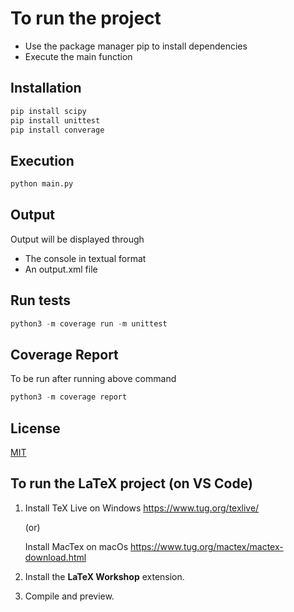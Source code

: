 # To run the project
- Use the package manager pip to install dependencies
- Execute the main function

## Installation

```bash
pip install scipy
pip install unittest
pip install converage
```

## Execution

```python
python main.py
```
## Output

Output will be displayed through
- The console in textual format
- An output.xml file

## Run tests
```python
python3 -m coverage run -m unittest
```

## Coverage Report 
To be run after running above command 
```python
python3 -m coverage report
```

## License

[MIT](https://choosealicense.com/licenses/mit/)


## To run the LaTeX project (on VS Code)

1) Install TeX Live on Windows
    https://www.tug.org/texlive/
    
    (or)
    
   Install MacTex on macOs
    https://www.tug.org/mactex/mactex-download.html
    
 2) Install the __LaTeX Workshop__ extension.
 
 3) Compile and preview.

